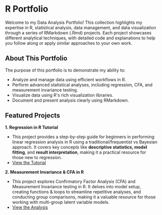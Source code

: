 # R Portfolio   
Welcome to my Data Analysis Portfolio! This collection highlights my expertise in R, statistical analysis, data management, and data visualization through a series of RMarkdown (.Rmd) projects. Each project showcases different analytical techniques, with detailed code and explanations to help you follow along or apply similar approaches to your own work.

## About This Portfolio  
The purpose of this portfolio is to demonstrate my ability to:  
- Analyze and manage data using efficient workflows in R.
- Perform advanced statistical analyses, including regression, CFA, and measurement invariance testing.
- Visualize data using R's rich visualization libraries.
- Document and present analysis clearly using RMarkdown.
  
## Featured Projects  
**1. Regression in R Tutorial**
  - This project provides a step-by-step guide for beginners in performing linear regression analysis in R using a traditional/frequentist vs Bayesian approach. It covers key concepts like **descriptive statistics, model fitting**, and **result interpretation**, making it a practical resource for those new to regression.
  - [View the Tutorial](https://lmalvis.github.io/Portfolio/Regression/Regression-in-R-for-Beginners.html)  

**2. Measurement Invariance & CFA in R**
  - This project explores Confirmatory Factor Analysis (CFA) and Measurement Invariance testing in R. It delves into model setup, creating functions & loops to streamline repetitive analyses, and conducting group comparisons, making it a valuable resource for those working with multi-group latent variable models.  
  - [View the Analysis](https://lmalvis.github.io/Portfolio/Measurement%20Invariance/CFA-and-Measurement-Invariance.html)  
